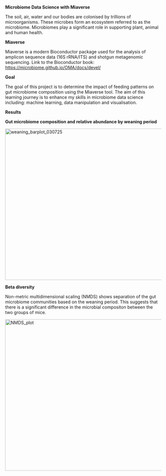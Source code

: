 **Microbiome Data Science with Miaverse**

The soil, air, water and our bodies are colonised by trillions of microorganisms. These microbes form an ecosystem referred to as the microbiome. Microbiomes play a significant role in supporting plant, animal and human health.

**Miaverse**

Miaverse is a modern Bioconductor package used for the analysis of amplicon sequence data (16S rRNA/ITS) and shotgun metagenomic sequencing. Link to the Bioconductor book: https://microbiome.github.io/OMA/docs/devel/

**Goal**

The goal of this project is to determine the impact of feeding patterns on gut microbiome composition using the Miaverse tool. The aim of this learning journey is to enhance my skills in microbiome data science including: machine learning, data manipulation and visualisation.

**Results**

**Gut microbiome composition and relative abundance by weaning period**

<img width="625" height="489" alt="weaning_barplot_030725" src="https://github.com/user-attachments/assets/5c2425f0-6e8c-4bd4-bd9c-50c7c343ca09" />

**Beta diversity**

Non-metric multidimensional scaling (NMDS) shows separation of the gut microbiome communities based on the weaning period. This suggests that there is a significant difference in the microbial compositon between the two groups of mice. 

<img width="625" height="489" alt="NMDS_plot" src="https://github.com/user-attachments/assets/cd78c00e-a8f2-495b-9be8-121052671ccc" />



